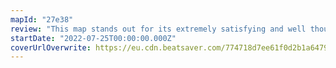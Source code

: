 ```yaml
---
mapId: "27e38"
review: "This map stands out for its extremely satisfying and well thought out patterns that flow well across all difficulties and its beautifully detailed V3 lighting that brings in the true energy to the song/map!"
startDate: "2022-07-25T00:00:00.000Z"
coverUrlOverwrite: https://eu.cdn.beatsaver.com/774718d7ee61f0d2b1a6479530a9c035e5e6e72f.jpg
---
```

